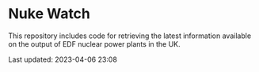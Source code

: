 # Nuke Watch

This repository includes code for retrieving the latest information available on the output of EDF nuclear power plants in the UK.

Last updated: 2023-04-06 23:08